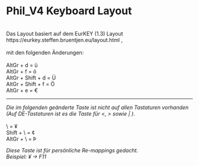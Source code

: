 # Phil_V4 Keyboard Layout


<br />
Das Layout basiert auf dem EurKEY (1.3) Layout<br />
https://eurkey.steffen.bruentjen.eu/layout.html ,<br />
<br />
mit den folgenden Änderungen:<br />
<br />
AltGr + d = ü<br />
AltGr + f = ö<br />
AltGr + Shift + d = Ü<br />
AltGr + Shift + f = Ö<br />
AltGr + e = €<br />

---


*Die im folgenden geänderte Taste ist nicht auf allen Tastaturen vorhanden<br />
(Auf DE-Tastaturen ist es die Taste für <, > sowie | )*.<br />
<br />
\ = ¥<br />
Shift + \ = ¢<br />
AltGr + \ = Þ<br />

*Diese Taste ist für persönliche Re-mappings gedacht.<br />
Beispiel: ¥ -> F11* <br />
